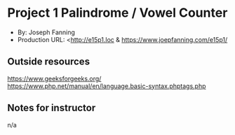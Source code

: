 # Project 1 Palindrome / Vowel Counter 
+ By: Joseph Fanning 
+ Production URL: <http://e15p1.loc & https://www.joepfanning.com/e15p1/

## Outside resources

https://www.geeksforgeeks.org/ 
https://www.php.net/manual/en/language.basic-syntax.phptags.php


## Notes for instructor

n/a 


